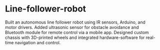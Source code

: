 # Line-follower-robot
Built an autonomous line follower robot using IR sensors, Arduino, and motor drivers. Added ultrasonic sensor for obstacle avoidance and Bluetooth module for remote control via a mobile app. Designed custom chassis with 3D-printed wheels and integrated hardware-software for real-time navigation and control.

